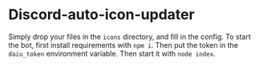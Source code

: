# Discord-auto-icon-updater
Simply drop your files in the `icons` directory, and fill in the config.
To start the bot, first install requirements with `npm i`. Then put the token in the `daiu_token` environment variable. Then start it with `node index`.
